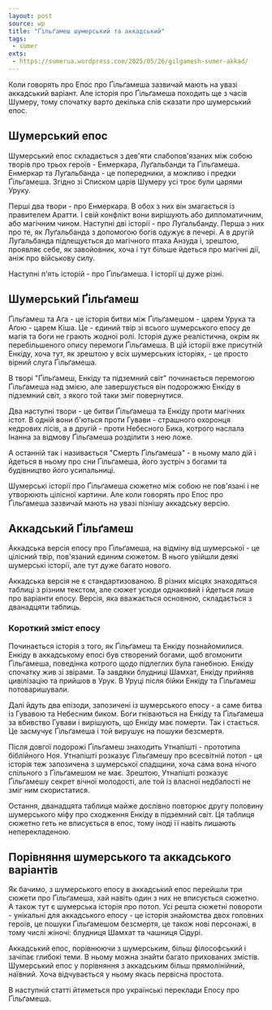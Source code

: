 ```yaml
---
layout: post
source: wp
title: "Ґільґамеш шумерський та аккадський"
tags:
 - sumer
exts:
 - https://sumerua.wordpress.com/2025/05/26/gilgamesh-sumer-akkad/
---
```

Коли говорять про Епос про Ґільґамеша зазвичай мають на увазі аккадський варіант.
Але історія про Ґільґамеша походить ще з часів Шумеру, тому спочатку варто декілька слів сказати про шумерський епос.

## Шумерський епос

Шумерський епос складається з дев'яти слабопов'язаних між собою творів про трьох героїв - Енмеркара, Луґальбанди та Ґільґамеша. Енмеркар та Луґальбанда - це попередники, а можливо і предки Ґільґамеша. Згідно зі Списком царів Шумеру усі троє були царями Уруку.

Перші два твори - про Енмеркара. В обох з них він змагається із правителем Аратти. І свій конфлікт вони вирішують або дипломатичним, або магічним чином. Наступні дві історії - про Луґальбанду. Перша з них про те, як Луґальбанда з допомогою богів одужує в печері. А в другій Луґальбанда підлещується до магічного птаха Анзуда і, зрештою, проявляє себе, як завойовник, хоча і тут більше йдеться про магічні дії, аніж про військову силу.

Наступні п'ять історій - про Ґільґамеша. І історії ці дуже різні.

## Шумерський Ґільґамеш

Ґільґамеш та Аґа - це історія битви між Ґільґамешом - царем Урука та Аґою - царем Кіша. Це - єдиний твір зі всього шумерського епосу де магія та боги не грають жодної ролі. Історія дуже реалістична, окрім як перебільшеного опису перемоги Ґільґамеша. В цій історії вже присутній Енкіду, хоча тут, як зрештою у всіх шумерських історіях, - це просто вірний слуга Ґільґамеша.

В творі "Ґільґамеш, Енкіду та підземний світ" починається перемогою Ґільґамеша над змією, але завершується він подорожжю Енкіду в підземний світ, з якого той таки зміг повернутися.

Два наступні твори - це битви Ґільґамеша та Енкіду проти магічних істот. В одній вони б'ються проти Гувави - страшного охоронця кедрових лісів, а в другій - проти Небесного Бика, котрого наслала Інанна за відмову Ґільґамеша розділити з нею ложе.

А останній так і називається "Смерть Ґільґамеша" - в ньому мало дій і йдеться в ньому про сни Ґільґамеша, його зустріч з богами та будівництво його усипальниці.

Шумерські історії про Ґільґамеша сюжетно між собою не пов'язані і не утворюють цілісної картини. Але коли говорять про Епос про Ґільґамеша зазвичай мають на увазі пізнішу аккадську версію.

## Аккадський Ґільґамеш

Аккадська версія епосу про Ґільґамеша, на відміну від шумерської - це цілісний твір, пов'язаний єдиним сюжетом. В нього увійшли деякі шумерські історії, але тут дуже багато нового.

Аккадська версія не є стандартизованою. В різних місцях знаходяться таблиці з різним текстом, але сюжет усюди однаковий і йдеться лише про варіанти епосу. Версія, яка вважається основною, складається з дванадцяти таблиць.

### Короткий зміст епосу

Починається історія з того, як Ґільґамеш та Енкіду познайомилися. Енкіду в аккадському епосі був створений богами, щоб вгомонити Ґільґамеша, поведінка котрого щодо підлеглих була ганебною. Енкіду спочатку жив зі звірами. Та завдяки блудниці Шамхат, Енкіду прийняв цивілізацію та прийшов в Урук. В Уруці після бійки Енкіду та Ґільґамеш потоваришували. 

Далі йдуть два епізоди, запозичені із шумерського епосу - а саме битва із Гувавою та Небесним биком. Боги гніваються на Енкіду та Ґільґамеша за вбивство Гувави і вирішують, що Енкіду має померти. Так і стається. Це засмучує Ґільґамеша і той вирушує на пошуки безсмертя. 

Після довгої подорожі Ґільґамеш знаходить Утнапішті - прототипа біблійного Ноя. Утнапішті розказує Ґільґамешу про всесвітній потоп - ця історія теж запозичена з шумерської спадщини, хоча сама вона нічого спільного з Ґільґамешом не має. Зрештою, Утнапішті розказує Ґільґамешу секрет вічної молодості, але той із власної недбалості не зміг ним скористатися.

Остання, дванадцята таблиця майже дослівно повторює другу половину шумерського міфу про сходження Енкіду в підземний світ. Ця таблиця сюжетно геть не вписується в епос, тому іноді її навіть лишають неперекладеною.

## Порівняння шумерського та аккадського варіантів

Як бачимо, з шумерського епосу в аккадський епос перейшли три сюжети про Ґільґамеша, хай навіть один з них не вписується сюжетно. А також тут є шумерська історія про потоп. Усі решта сюжетні повороти - унікальні для аккадського епосу - це історія знайомства двох головних героїв, це пошуки Ґільґамешом безсмертя, це також нові персонажі, в тому числі жіночі: блудниця Шамхат та чашниця Сідурі.

Аккадський епос, порівнюючи з шумерським, більш філософський і зачіпає глибокі теми. В ньому можна знайти багато прихованих змістів. Шумерський епос у порівняння з аккадським більш прямолінійний, наївний. Хоча відчувається у ньому якась первісна простота.

В наступній статті йтиметься про українські переклади Епосу про Ґільґамеша.
